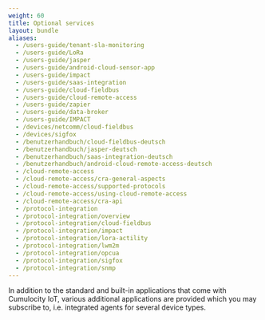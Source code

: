 ```yaml
---
weight: 60
title: Optional services
layout: bundle
aliases:
  - /users-guide/tenant-sla-monitoring
  - /users-guide/LoRa
  - /users-guide/jasper
  - /users-guide/android-cloud-sensor-app
  - /users-guide/impact
  - /users-guide/saas-integration
  - /users-guide/cloud-fieldbus
  - /users-guide/cloud-remote-access
  - /users-guide/zapier
  - /users-guide/data-broker
  - /users-guide/IMPACT
  - /devices/netcomm/cloud-fieldbus
  - /devices/sigfox
  - /benutzerhandbuch/cloud-fieldbus-deutsch
  - /benutzerhandbuch/jasper-deutsch
  - /benutzerhandbuch/saas-integration-deutsch
  - /benutzerhandbuch/android-cloud-remote-access-deutsch
  - /cloud-remote-access
  - /cloud-remote-access/cra-general-aspects
  - /cloud-remote-access/supported-protocols
  - /cloud-remote-access/using-cloud-remote-access
  - /cloud-remote-access/cra-api
  - /protocol-integration
  - /protocol-integration/overview
  - /protocol-integration/cloud-fieldbus
  - /protocol-integration/impact
  - /protocol-integration/lora-actility
  - /protocol-integration/lwm2m
  - /protocol-integration/opcua
  - /protocol-integration/sigfox
  - /protocol-integration/snmp
---
```

In addition to the standard and built-in applications that come with Cumulocity IoT, various additional applications are provided which you may subscribe to, i.e. integrated agents for several device types.
